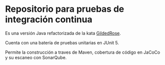 # Repositorio para pruebas de integración continua

Es una versión Java refactorizada de la kata [GildedRose](https://github.com/emilybache/GildedRose-Refactoring-Kata).

Cuenta con una batería de pruebas unitarias en JUnit 5.

Permite la construcción a traves de Maven, cobertura de código en JaCoCo y su escaneo con SonarQube.

